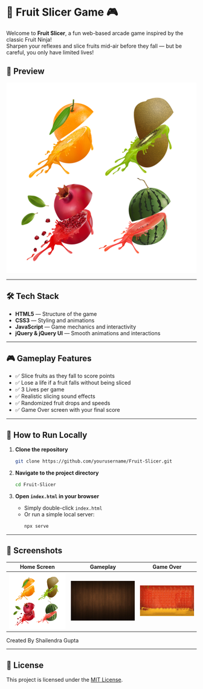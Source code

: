 # 🍉 Fruit Slicer Game 🎮

Welcome to **Fruit Slicer**, a fun web-based arcade game inspired by the classic Fruit Ninja!  
Sharpen your reflexes and slice fruits mid-air before they fall — but be careful, you only have limited lives!


## 📸 Preview

![Fruit Slicer Preview](https://raw.githubusercontent.com/Saumya-07/Fruit-Slicer/master/images/splash.png)

---

## 🛠️ Tech Stack

- **HTML5** — Structure of the game
- **CSS3** — Styling and animations
- **JavaScript** — Game mechanics and interactivity
- **jQuery & jQuery UI** — Smooth animations and interactions

---

## 🎮 Gameplay Features

- ✅ Slice fruits as they fall to score points
- ✅ Lose a life if a fruit falls without being sliced
- ✅ 3 Lives per game
- ✅ Realistic slicing sound effects
- ✅ Randomized fruit drops and speeds
- ✅ Game Over screen with your final score

---

## 📂 How to Run Locally

1. **Clone the repository**
   ```bash
   git clone https://github.com/yourusername/Fruit-Slicer.git
   ```

2. **Navigate to the project directory**
   ```bash
   cd Fruit-Slicer
   ```

3. **Open `index.html` in your browser**
   - Simply double-click `index.html`
   - Or run a simple local server:
     ```bash
     npx serve
     ```

---

## 🎨 Screenshots

| Home Screen | Gameplay | Game Over |
|:-----------:|:--------:|:---------:|
| ![Home](https://raw.githubusercontent.com/Saumya-07/Fruit-Slicer/master/images/splash.png) | ![Gameplay](https://raw.githubusercontent.com/Saumya-07/Fruit-Slicer/master/images/wood-bg2.jpg) | ![Game Over](https://raw.githubusercontent.com/Saumya-07/Fruit-Slicer/master/images/bg3%20-%20Copy.jpg) |

Created By Shailendra Gupta 

---

## 📜 License

This project is licensed under the [MIT License](LICENSE).
